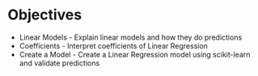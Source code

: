 # Objectives

- Linear Models - Explain linear models and how they do predictions
- Coefficients - Interpret coefficients of Linear Regression
- Create a Model - Create a Linear Regression model using scikit-learn and validate predictions
